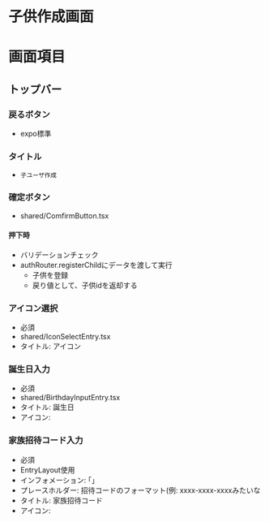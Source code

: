 # 子供作成画面

# 画面項目

## トップバー
### 戻るボタン
- expo標準

### タイトル
- `子ユーザ作成`

### 確定ボタン
- shared/ComfirmButton.tsx
#### 押下時
- バリデーションチェック
- authRouter.registerChildにデータを渡して実行
  - 子供を登録
  - 戻り値として、子供idを返却する

### アイコン選択
- 必須
- shared/IconSelectEntry.tsx
- タイトル: アイコン

### 誕生日入力
- 必須
- shared/BirthdayInputEntry.tsx
- タイトル: 誕生日
- アイコン: 

### 家族招待コード入力
- 必須
- EntryLayout使用
- インフォメーション: ｢｣
- プレースホルダー: 招待コードのフォーマット(例:  xxxx-xxxx-xxxxみたいな
- タイトル: 家族招待コード
- アイコン: 


